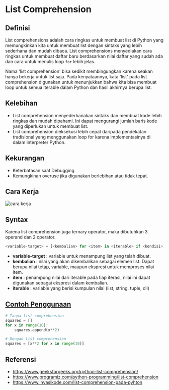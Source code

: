 # List Comprehension

## Definisi 
List comprehensions adalah cara ringkas untuk membuat list di Python yang memungkinkan kita untuk membuat list dengan sintaks yang lebih sederhana dan mudah dibaca.
List comprehensions menyediakan cara ringkas untuk membuat daftar baru berdasarkan nilai daftar yang sudah ada dan cara untuk menulis loop `for` lebih jelas.
    
Nama 'list comprehension' bisa sedikit membingungkan karena seakan hanya bekerja untuk list saja. Pada kenyataannya, kata 'list' pada list comprehension digunakan untuk menunjukkan bahwa kita bisa membuat loop untuk semua iterable dalam Python dan hasil akhirnya berupa list.

## Kelebihan
- List comprehension menyederhanakan sintaks dan membuat kode lebih ringkas dan mudah dipahami. Ini dapat mengurangi jumlah baris kode yang diperlukan untuk membuat list.
- List comprehension dieksekusi lebih cepat daripada pendekatan tradisional yang menggunakan loop for karena implementasinya di dalam interpreter Python. 

## Kekurangan
- Keterbatasan saat Debugging
- Kemungkinan overuse jika digunakan berlebihan atau tidak tepat.

## Cara Kerja
![cara kerja](https://www.programiz.com/sites/tutorial2program/files/python-working-of-list-comprehension.png)

## Syntax
Karena list comprehension juga ternary operator, maka dibutuhkan 3 operand dan 2 operator.
```python
<variable-target> = [<kembalian> for <item> in <iterable> if <kondisi>]
```

- **variable-target** : variable untuk menampung list yang telah dibuat.
- **kembalian**       : nilai yang akan dikembalikan sebagai elemen list. Dapat berupa nilai tetap, variable, maupun ekspresi untuk memproses nilai item.
- **item**            : penampung nilai dari iterable pada tiap iterasi, nilai ini dapat digunakan sebagai ekspresi dalam kembalian.
- **iterable**        : variable yang berisi kumpulan nilai (list, string, tuple, dll)

## [Contoh Penggunaan](./list_comprehension,py)
```python
# Tanpa list comprehension
squares = []
for x in range(10):
    squares.append(x**2)

# Dengan list comprehension
squares = [x**2 for x in range(10)]
```

## Referensi
- https://www.geeksforgeeks.org/python-list-comprehension/
- https://www.programiz.com/python-programming/list-comprehension
- https://www.invasikode.com/list-comprehension-pada-pyhton